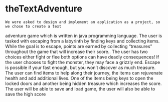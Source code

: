 # theTextAdventure
	We were asked to design and implement an application as a project, so we chose to create a text 
adventure game which is written in java programming language.  The user is tasked with escaping from a 
labyrinth by finding keys and collecting items.  While the goal is to escape, points are earned by
collecting “treasures” throughout the game that will increase their score.. The user has two choices
either fight or flee both options can have deadly consequences!  If the user chooses to fight the
monster, they may face a grizzly end. Escape is possible if your fast enough, but you won’t discover 
as much treasure. The user can find items to help along their journey, the items can rejuvenate health
and add additional lives. One of the items being keys to open the locked doors and another being
hidden treasure which increases the score. The user will be able to save and load game, the user
will also be able to save the high score